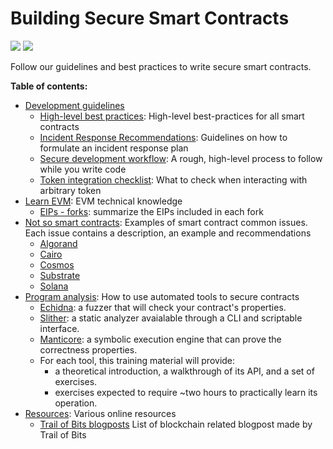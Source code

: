 # Building Secure Smart Contracts

![](https://github.com/crytic/building-secure-contracts/workflows/CI/badge.svg) ![](https://github.com/crytic/building-secure-contracts/workflows/Echidna/badge.svg)

Follow our guidelines and best practices to write secure smart contracts.

**Table of contents:**

- [Development guidelines](./development-guidelines)
  - [High-level best practices](./development-guidelines/guidelines.md): High-level best-practices for all smart contracts
  - [Incident Response Recommendations](./development-guidelines/incident_response.md): Guidelines on how to formulate an incident response plan
  - [Secure development workflow](./development-guidelines/workflow.md): A rough, high-level process to follow while you write code
  - [Token integration checklist](./development-guidelines/token_integration.md): What to check when interacting with arbitrary token
- [Learn EVM](./learn_evm): EVM technical knowledge
  - [EIPs - forks](./learn_evm/eips_forks.md): summarize the EIPs included in each fork
- [Not so smart contracts](./not-so-smart-contracts): Examples of smart contract common issues. Each issue contains a description, an example and recommendations
   - [Algorand](./not-so-smart-contracts/algorand)
   - [Cairo](./not-so-smart-contracts/cairo)
   - [Cosmos](./not-so-smart-contracts/cosmos)
   - [Substrate](./not-so-smart-contracts/substrate)
   - [Solana](./not-so-smart-contracts/solana)
- [Program analysis](./program-analysis): How to use automated tools to secure contracts
  - [Echidna](./program-analysis/echidna): a fuzzer that will check your contract's properties.
  - [Slither](./program-analysis/slither): a static analyzer avaialable through a CLI and scriptable interface.
  - [Manticore](./program-analysis/manticore): a symbolic execution engine that can prove the correctness properties.
  - For each tool, this training material will provide:
    - a theoretical introduction, a walkthrough of its API, and a set of exercises.
    - exercises expected to require ~two hours to practically learn its operation.
- [Resources](./resources): Various online resources
   - [Trail of Bits blogposts](./resources/tob_blogposts.md) List of blockchain related blogpost made by Trail of Bits
